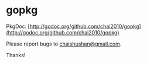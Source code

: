 gopkg
=====

PkgDoc: [http://godoc.org/github.com/chai2010/gopkg](http://godoc.org/github.com/chai2010/gopkg)

Please report bugs to <chaishushan@gmail.com>.

Thanks!
